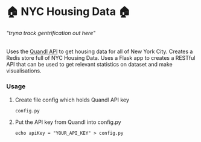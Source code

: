 :house: NYC Housing Data :house:
================================
###### *"tryna track gentrification out here"*

Uses the [Quandl API](https://www.quandl.com/) to get housing data for all of New York City. Creates a Redis store full of NYC Housing Data. Uses a Flask app to creates a RESTful API that can be used to get relevant statistics on dataset and make visualisations.


### Usage

1. Create file config which holds Quandl API key

	`config.py`
	
2. Put the API key from Quandl into config.py

	`echo apiKey = "YOUR_API_KEY" > config.py`
	
